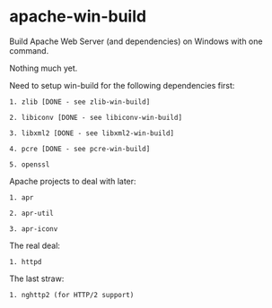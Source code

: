 # apache-win-build

Build Apache Web Server (and dependencies) on Windows with one command.

Nothing much yet.

Need to setup win-build for the following dependencies first:

    1. zlib [DONE - see zlib-win-build]

    2. libiconv [DONE - see libiconv-win-build]

    3. libxml2 [DONE - see libxml2-win-build]

    4. pcre [DONE - see pcre-win-build]

    5. openssl

Apache projects to deal with later:

    1. apr

    2. apr-util

    3. apr-iconv

The real deal:

    1. httpd

The last straw:

    1. nghttp2 (for HTTP/2 support)
